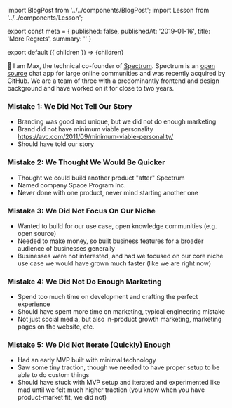 import BlogPost from '../../components/BlogPost';
import Lesson from '../../components/Lesson';

export const meta = {
  published: false,
  publishedAt: '2019-01-16',
  title: 'More Regrets',
  summary: ''
}

export default ({ children }) => <BlogPost meta={meta}>{children}</BlogPost>

👋 I am Max, the technical co-founder of [Spectrum](https://spectrum.chat). Spectrum is an [open source](https://github.com/withspectrum/spectrum) chat app for large online communities and was recently acquired by GitHub. We are a team of three with a predominantly frontend and design background and have worked on it for close to two years.

### Mistake 1: We Did Not Tell Our Story

- Branding was good and unique, but we did not do enough marketing
- Brand did not have minimum viable personality https://avc.com/2011/09/minimum-viable-personality/ 
- Should have told our story

### Mistake 2: We Thought We Would Be Quicker

- Thought we could build another product "after" Spectrum
- Named company Space Program Inc.
- Never done with one product, never mind starting another one

### Mistake 3: We Did Not Focus On Our Niche

- Wanted to build for our use case, open knowledge communities (e.g. open source)
- Needed to make money, so built business features for a broader audience of businesses generally
- Businesses were not interested, and had we focused on our core niche use case we would have grown much faster (like we are right now)

### Mistake 4: We Did Not Do Enough Marketing

- Spend too much time on development and crafting the perfect experience
- Should have spent more time on marketing, typical engineering mistake
- Not just social media, but also in-product growth marketing, marketing pages on the website, etc.

### Mistake 5: We Did Not Iterate (Quickly) Enough

- Had an early MVP built with minimal technology
- Saw some tiny traction, though we needed to have proper setup to be able to do custom things
- Should have stuck with MVP setup and iterated and experimented like mad until we felt much higher traction (you know when you have product-market fit, we did not)